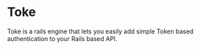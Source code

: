 # Toke

Toke is a rails engine that lets you easily add simple Token based
authentication to your Rails based API.
